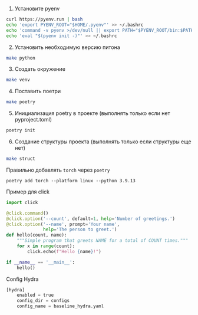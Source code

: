 1. Установите pyenv
```bash 
curl https://pyenv.run | bash
echo 'export PYENV_ROOT="$HOME/.pyenv"' >> ~/.bashrc
echo 'command -v pyenv >/dev/null || export PATH="$PYENV_ROOT/bin:$PATH"' >> ~/.bashrc
echo 'eval "$(pyenv init -)"' >> ~/.bashrc 
```

2. Установить необходимую версию питона
```bash
make python
```

3. Создать окружение
```bash
make venv
```

4. Поставить поетри
```bash
make poetry
```

5. Инициализация poetry в проекте (выполнять только если нет pyproject.toml)
```bash
poetry init
```

6. Создание структуры проекта (выполнять только если структуры еще нет)
```bash
make struct 
```

Правильно добавлять `torch` через `poetry`
```
poetry add torch --platform linux --python 3.9.13
```

Пример для click
```python
import click

@click.command()
@click.option('--count', default=1, help='Number of greetings.')
@click.option('--name', prompt='Your name',
              help='The person to greet.')
def hello(count, name):
    """Simple program that greets NAME for a total of COUNT times."""
    for x in range(count):
        click.echo(f"Hello {name}!")

if __name__ == '__main__':
    hello()
```

Config Hydra
```python
[hydra]
    enabled = true
    config_dir = configs
    config_name = baseline_hydra.yaml
```